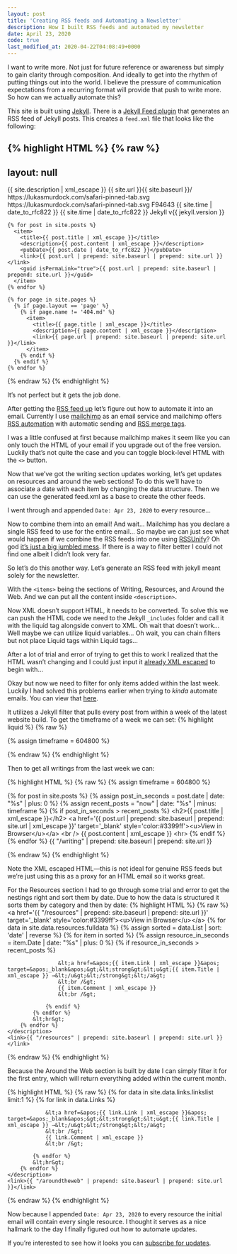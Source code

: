 ```yaml
---
layout: post
title: 'Creating RSS feeds and Automating a Newsletter'
description: How I built RSS feeds and automated my newsletter
date: April 23, 2020
code: true
last_modified_at: 2020-04-22T04:08:49+0000
---
```


I want to write more. Not just for future reference or awareness but simply to gain clarity through composition. And ideally to get into the rhythm of putting things out into the world. I believe the pressure of communication expectations from a recurring format will provide that push to write more. So how can we actually automate this?


This site is built using [Jekyll](https://jekyllrb.com/). There is a [Jekyll Feed plugin](https://github.com/jekyll/jekyll-feed) that generates an RSS feed of Jekyll posts. 
This creates a `feed.xml` file that looks like the following:

{% highlight HTML %}
{% raw %}
---
layout: null
---
<?xml version="1.0" encoding="UTF-8"?>
<rss version="2.0" xmlns:atom="http://www.w3.org/2005/Atom" xmlns:webfeeds="http://webfeeds.org/rss/1.0">
  <channel>
    <title>{{ site.title | xml_escape }}</title>
    <description>{{ site.description | xml_escape }}</description>
    <link>{{ site.url }}{{ site.baseurl }}/</link>
    <webfeeds:icon>https://lukasmurdock.com/safari-pinned-tab.svg</webfeeds:icon>
    <webfeeds:logo>https://lukasmurdock.com/safari-pinned-tab.svg</webfeeds:logo>
    <webfeeds:accentColor>F94643</webfeeds:accentColor>
    <webfeeds:related layout="card" target="browser"/>
    <atom:link href="{{ "/feed.xml" | prepend: site.baseurl | prepend: site.url }}" rel="self" type="application/rss+xml"/>
    <pubDate>{{ site.time | date_to_rfc822 }}</pubDate>
    <lastBuildDate>{{ site.time | date_to_rfc822 }}</lastBuildDate>
    <generator>Jekyll v{{ jekyll.version }}</generator>

    {% for post in site.posts %}
      <item>
        <title>{{ post.title | xml_escape }}</title>
        <description>{{ post.content | xml_escape }}</description>
        <pubDate>{{ post.date | date_to_rfc822 }}</pubDate>
        <link>{{ post.url | prepend: site.baseurl | prepend: site.url }}</link>
        <guid isPermaLink="true">{{ post.url | prepend: site.baseurl | prepend: site.url }}</guid>
      </item>
    {% endfor %}

    {% for page in site.pages %}
      {% if page.layout == 'page' %}
        {% if page.name != '404.md' %}
          <item>
            <title>{{ page.title | xml_escape }}</title>
            <description>{{ page.content | xml_escape }}</description>
            <link>{{ page.url | prepend: site.baseurl | prepend: site.url }}</link>
          </item>
        {% endif %}
      {% endif %}
    {% endfor %}

  </channel>
</rss>
{% endraw %}
{% endhighlight %}

It’s not perfect but it gets the job done.

After getting the [RSS feed up](https://lukasmurdock.com/feed.xml) let’s figure out how to automate it into an email. Currently I use [mailchimp](https://mailchimp.com/) as an email service and mailchimp offers [RSS automation](https://mailchimp.com/help/share-your-blog-posts-with-mailchimp/) with automatic sending and [RSS merge tags](https://mailchimp.com/help/rss-merge-tags/).

I was a little confused at first because mailchimp makes it seem like you can only touch the HTML of your email if you upgrade out of the free version. Luckily that’s not quite the case and you can toggle block-level HTML with the `<>` button.

Now that we’ve got the writing section updates working, let’s get updates on resources and around the web sections! To do this we’ll have to associate a date with each item by changing the data structure. Then we can use the generated feed.xml as a base to create the other feeds.

I went through and appended `Date: Apr 23, 2020` to every resource…

Now to combine them into an email! And wait… Mailchimp has you declare a single RSS feed to use for the entire email… So maybe we can just see what would happen if we combine the RSS feeds into one using [RSSUnify](https://rssunify.com/)? Oh god [it’s just a big jumbled mess](https://feed.rssunify.com/5ea13c355b7bd/rss.xml). If there is a way to filter better I could not find one albeit I didn’t look very far.

So let’s do this another way. Let’s generate an RSS feed with jekyll meant solely for the newsletter.

With the `<items>` being the sections of Writing, Resources, and Around the Web.
And we can put all the content inside `<description>`.

Now XML doesn’t support HTML, it needs to be converted. To solve this we can push the HTML code we need to the Jekyll `_includes` folder and call it with the liquid tag alongside convert to XML. Oh wait that doesn’t work… Well maybe we can utilize liquid variables… Oh wait, you can chain filters but not place Liquid tags within Liquid tags…

After a lot of trial and error of trying to get this to work I realized that the HTML wasn’t changing and I could just input it [already XML escaped](https://www.freeformatter.com/xml-escape.html) to begin with… 

Okay but now we need to filter for only items added within the last week. Luckily I had solved this problems earlier when trying to *kinda* automate emails. You can view that [here](https://lukasmurdock.com/newsletter/).

It utilizes a Jekyll filter that pulls every post from within a week of the latest website build. To get the timeframe of a week we can set:
{% highlight liquid %}
{% raw %}

{% assign timeframe = 604800 %}

{% endraw %}
{% endhighlight %}

Then to get all writings from the last week we can:

{% highlight HTML %}
{% raw %}
{% assign timeframe = 604800 %}

<item>
    <title>Writing</title>
    <description>
        {% for post in site.posts %}
        {% assign post_in_seconds = post.date | date: "%s" | plus: 0 %}
            {% assign recent_posts = "now" | date: "%s" | minus: timeframe  %}
            {% if post_in_seconds > recent_posts %}
                &lt;h2&gt;{{ post.title | xml_escape }}&lt;/h2&gt;
                &lt;a href=&apos;{{ post.url | prepend: site.baseurl | prepend: site.url | xml_escape }}&apos; target=&apos;_blank&apos; style=&apos;color:#3399ff&apos;&gt;&lt;u&gt;View in Browser&lt;/u&gt;&lt;/a&gt;
                &lt;br /&gt;
                {{ post.content | xml_escape }}
                &lt;hr&gt;
            {% endif %}
        {% endfor %}
    </description>
    <link>{{ "/writing" | prepend: site.baseurl | prepend: site.url }}</link>
</item>

{% endraw %}
{% endhighlight %}

Note the XML escaped HTML—this is not ideal for genuine RSS feeds but we’re just using this as a proxy for an HTML email so it works great.

For the Resources section I had to go through some trial and error to get the nestings right and sort them by date. Due to how the data is structured it sorts them by category and then by date:
{% highlight HTML %}
{% raw %}
<item>
    <title>Resources</title>
    <description>
        &lt;a href=&apos;{{ "/resources" | prepend: site.baseurl | prepend: site.url }}&apos; target=&apos;_blank&apos; style=&apos;color:#3399ff&apos;&gt;&lt;u&gt;View in Browser&lt;/u&gt;&lt;/a&gt;
        {% for data in site.data.resources.fulldata %}
            {% assign sorted = data.List | sort: 'date' | reverse %} 
            {% for item in sorted %}
                {% assign resource_in_seconds = item.Date | date: "%s" | plus: 0 %}
                {% if resource_in_seconds > recent_posts %}

                    &lt;a href=&apos;{{ item.Link | xml_escape }}&apos; target=&apos;_blank&apos;&gt;&lt;strong&gt;&lt;u&gt;{{ item.Title | xml_escape }} →&lt;/u&gt;&lt;/strong&gt;&lt;/a&gt;
                    &lt;br /&gt;
                    {{ item.Comment | xml_escape }}
                    &lt;br /&gt;

                {% endif %}
            {% endfor %}
            &lt;hr&gt;
        {% endfor %}
    </description>
    <link>{{ "/resources" | prepend: site.baseurl | prepend: site.url }}</link>
</item>
{% endraw %}
{% endhighlight %}

Because the Around the Web section is built by date I can simply filter it for the first entry, which will return everything added within the current month.

{% highlight HTML %}
{% raw %}
<item>
    <title>Around the Web</title>
    <description>
        {% for data in site.data.links.linkslist limit:1 %}
            {% for link in data.Links %}

                &lt;a href=&apos;{{ link.Link | xml_escape }}&apos; target=&apos;_blank&apos;&gt;&lt;strong&gt;&lt;u&gt;{{ link.Title | xml_escape }} →&lt;/u&gt;&lt;/strong&gt;&lt;/a&gt;
                &lt;br /&gt;
                {{ link.Comment | xml_escape }}
                &lt;br /&gt;

            {% endfor %}
            &lt;hr&gt;
        {% endfor %}
    </description>
    <link>{{ "/aroundtheweb" | prepend: site.baseurl | prepend: site.url }}</link>
</item>
{% endraw %}
{% endhighlight %}

Now because I appended `Date: Apr 23, 2020` to every resource the initial email will contain every single resource. I thought it serves as a nice hallmark to the day I finally figured out how to automate updates.

If you’re interested to see how it looks you can [subscribe for updates](https://mailchi.mp/fa9e472e92b2/updatesfromlukas).